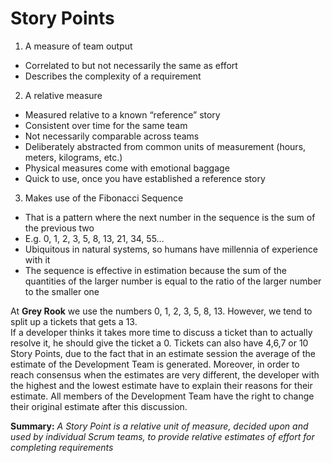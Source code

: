 # Story Points
1. A measure of team output
* Correlated to but not necessarily the same as effort
* Describes the complexity of a requirement
2. A relative measure 
* Measured relative to a known “reference” story
* Consistent over time for the same team
* Not necessarily comparable across teams
* Deliberately abstracted from common units of measurement 
(hours, meters, kilograms, etc.)
* Physical measures come with emotional baggage
* Quick to use, once you have established a reference story 
3. Makes use of the Fibonacci Sequence 
* That is a pattern where the next number in the sequence is the sum 
of the previous two
* E.g. 0, 1, 2, 3, 5, 8, 13, 21, 34, 55…
* Ubiquitous in natural systems, so humans have millennia of experience with it
* The sequence is effective in estimation because the sum of the quantities of 
the larger number is equal to the ratio of the larger number to the smaller one

At **Grey Rook** we use the numbers 0, 1, 2, 3, 5, 8, 13. However, we tend to split up a tickets that gets a 13.  
If a developer thinks it takes more time to discuss a ticket than to actually resolve it, he should give the ticket a 0.
Tickets can also have 4,6,7 or 10 Story Points, due to the fact that in an estimate session the average of the estimate of the Development Team is generated. 
Moreover, in order to reach consensus when the estimates are very different, the developer with the highest and the lowest estimate have to explain their reasons for their estimate. 
All members of the Development Team have the right to change their original estimate after this discussion. 

**Summary:** *A Story Point is a relative unit of measure, decided upon and used by individual Scrum teams, to provide relative estimates of effort for completing requirements*
